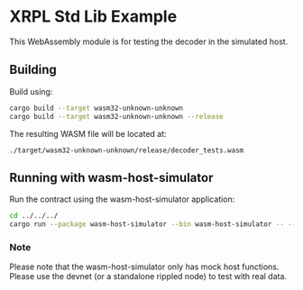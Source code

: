 # XRPL Std Lib Example

This WebAssembly module is for testing the decoder in the simulated host.

## Building

Build using:

```bash
cargo build --target wasm32-unknown-unknown
cargo build --target wasm32-unknown-unknown --release
```

The resulting WASM file will be located at:

```
./target/wasm32-unknown-unknown/release/decoder_tests.wasm
```

## Running with wasm-host-simulator

Run the contract using the wasm-host-simulator application:

```bash
cd ../../../
cargo run --package wasm-host-simulator --bin wasm-host-simulator -- --dir projects/e2e-tests/decoder_tests --project decoder_tests
```

### Note

Please note that the wasm-host-simulator only has mock host functions. Please use the devnet (or a standalone rippled node) to
test with real data.
